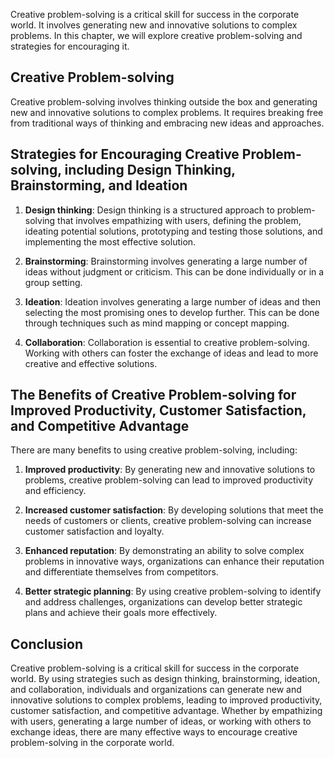 
Creative problem-solving is a critical skill for success in the corporate world. It involves generating new and innovative solutions to complex problems. In this chapter, we will explore creative problem-solving and strategies for encouraging it.

Creative Problem-solving
------------------------

Creative problem-solving involves thinking outside the box and generating new and innovative solutions to complex problems. It requires breaking free from traditional ways of thinking and embracing new ideas and approaches.

Strategies for Encouraging Creative Problem-solving, including Design Thinking, Brainstorming, and Ideation
-----------------------------------------------------------------------------------------------------------

1. **Design thinking**: Design thinking is a structured approach to problem-solving that involves empathizing with users, defining the problem, ideating potential solutions, prototyping and testing those solutions, and implementing the most effective solution.

2. **Brainstorming**: Brainstorming involves generating a large number of ideas without judgment or criticism. This can be done individually or in a group setting.

3. **Ideation**: Ideation involves generating a large number of ideas and then selecting the most promising ones to develop further. This can be done through techniques such as mind mapping or concept mapping.

4. **Collaboration**: Collaboration is essential to creative problem-solving. Working with others can foster the exchange of ideas and lead to more creative and effective solutions.

The Benefits of Creative Problem-solving for Improved Productivity, Customer Satisfaction, and Competitive Advantage
--------------------------------------------------------------------------------------------------------------------

There are many benefits to using creative problem-solving, including:

1. **Improved productivity**: By generating new and innovative solutions to problems, creative problem-solving can lead to improved productivity and efficiency.

2. **Increased customer satisfaction**: By developing solutions that meet the needs of customers or clients, creative problem-solving can increase customer satisfaction and loyalty.

3. **Enhanced reputation**: By demonstrating an ability to solve complex problems in innovative ways, organizations can enhance their reputation and differentiate themselves from competitors.

4. **Better strategic planning**: By using creative problem-solving to identify and address challenges, organizations can develop better strategic plans and achieve their goals more effectively.

Conclusion
----------

Creative problem-solving is a critical skill for success in the corporate world. By using strategies such as design thinking, brainstorming, ideation, and collaboration, individuals and organizations can generate new and innovative solutions to complex problems, leading to improved productivity, customer satisfaction, and competitive advantage. Whether by empathizing with users, generating a large number of ideas, or working with others to exchange ideas, there are many effective ways to encourage creative problem-solving in the corporate world.
